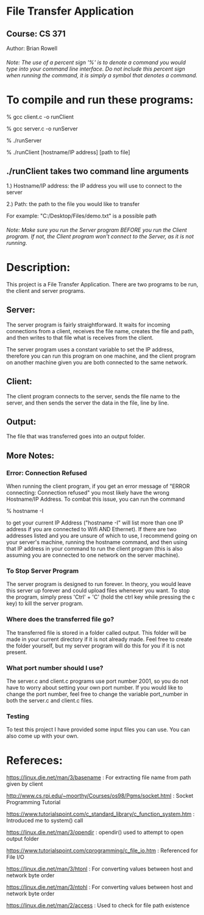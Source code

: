 # File Transfer Application

## Course: CS 371
Author: Brian Rowell

###### Note: The use of a percent sign '%' is to denote a command you would type into your command line interface. Do not include this percent sign when running the command, it is simply a symbol that denotes a command.

# To compile and run these programs:
  % gcc client.c -o runClient
  
  % gcc server.c -o runServer
  
  % ./runServer
  
  % ./runClient [hostname/IP address] [path to file]

  ## ./runClient takes two command line arguments
  1.) Hostname/IP address: the IP address you will use to connect to the server
  
  2.) Path: the path to the file you would like to transfer
  
  For example: "C:/Desktop/Files/demo.txt" is a possible path
  
###### Note: Make sure you run the Server program BEFORE you run the Client program. If not, the Client program won't connect to the Server, as it is not running.

# Description:
  This project is a File Transfer Application. There are two programs to be run, the client and server programs.
  
## Server:
   The server program is fairly straightforward. It waits for incoming connections from a client, 
   receives the file name, creates the file and path, and then writes to that file what is receives 
   from the client. 
    
   The server program uses a constant variable to set the IP address, therefore you can run this 
   program on one machine, and the client program on another machine given you are both connected
   to the same network.
  
##  Client:
   The client program connects to the server, sends the file name to the server, and then sends 
   the server the data in the file, line by line.
    
## Output:
   The file that was transferred goes into an output folder.
       
## More Notes:
### Error: Connection Refused
When running the client program, if you get an error message of "ERROR connecting: Connection refused" you most likely have the wrong Hostname/IP Address. To combat this issue, you can run the command 
  
  % hostname -I 
  
  to get your current IP Address ("hostname -I" will list more than one IP address if you are connected to Wifi AND Ethernet). If there are two addresses listed and you are unsure of which to use, I recommend going on your server's machine, running the hostname command, and then using that IP address in your command to run the client program (this is also assuming you are connected to one network on the server machine). 

### To Stop Server Program
The server program is designed to run forever. In theory, you would leave this server up forever and could upload files whenever you want.
To stop the program, simply press 'Ctrl' + 'C' (hold the ctrl key while pressing the c key) to kill the server program.

### Where does the transferred file go?
The transferred file is stored in a folder called output. This folder will be made in your current directory if it is not already made. Feel free to create the folder yourself, but my server program will do this for you if it is not present. 

### What port number should I use?
The server.c and client.c programs use port number 2001, so you do not have to worry about setting your own port number. If you would like to change
the port number, feel free to change the variable port_number in both the server.c and client.c files.

### Testing
To test this project I have provided some input files you can use. You can also come up with your own. 

# Refereces:
https://linux.die.net/man/3/basename : For extracting file name from path given by client

http://www.cs.rpi.edu/~moorthy/Courses/os98/Pgms/socket.html : Socket Programming Tutorial

https://www.tutorialspoint.com/c_standard_library/c_function_system.htm : Introduced me to system() call 

https://linux.die.net/man/3/opendir : opendir() used to attempt to open output folder

https://www.tutorialspoint.com/cprogramming/c_file_io.htm : Referenced for File I/O

https://linux.die.net/man/3/htonl : For converting values between host and network byte order

https://linux.die.net/man/3/ntohl : For converting values between host and network byte order

https://linux.die.net/man/2/access : Used to check for file path existence

